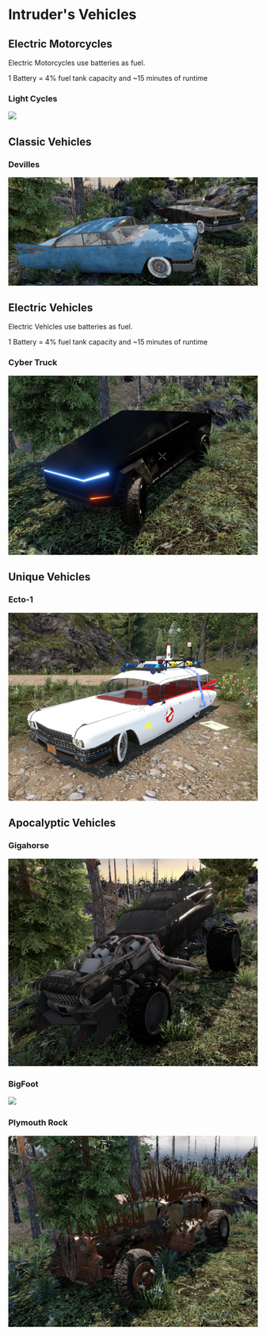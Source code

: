 # Intruder's Vehicles
## Electric Motorcycles
Electric Motorcycles use batteries as fuel.

1 Battery = 4% fuel tank capacity and ~15 minutes of runtime
### Light Cycles
![](https://github.com/gitIntruder/intrudersVehicles/blob/master/Images/Light%20Cycles.png?raw=true)
## Classic Vehicles
### Devilles
![](https://github.com/gitIntruder/intrudersVehicles/blob/master/Images/Devilles.png?raw=true)
## Electric Vehicles
Electric Vehicles use batteries as fuel.

1 Battery = 4% fuel tank capacity and ~15 minutes of runtime
### Cyber Truck
![](https://github.com/gitIntruder/intrudersVehicles/blob/master/Images/Cyber%20Truck.png?raw=true)
## Unique Vehicles
### Ecto-1
![](https://github.com/gitIntruder/intrudersVehicles/blob/master/Images/Ecto-1.png?raw=true)
## Apocalyptic Vehicles
### Gigahorse
![](https://github.com/gitIntruder/intrudersVehicles/blob/master/Images/Gigahorse.png?raw=true)
### BigFoot
![](https://github.com/gitIntruder/intrudersVehicles/blob/master/Images/BigFoots.png?raw=true)
### Plymouth Rock
![](https://github.com/gitIntruder/intrudersVehicles/blob/master/Images/Plymouth%20Rock.png?raw=true)